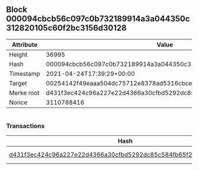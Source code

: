 ## Block 000094cbcb56c097c0b732189914a3a044350c312820105c60f2bc3156d30128

Attribute | Value
--- | ---
Height | 36995
Hash | 000094cbcb56c097c0b732189914a3a044350c312820105c60f2bc3156d30128
Timestamp | 2021-04-24T17:39:29+00:00
Target | 00254142f49eaaa504dc75712e8378ad5316cbcead634704b3734b6271167cc4
Merke root | d431f3ec424c96a227e22d4366a30cfbd5292dc85c584fb65f2919c266852142
Nonce | 3110788416

```

```

### Transactions

Hash | Amount
--- | ---
[d431f3ec424c96a227e22d4366a30cfbd5292dc85c584fb65f2919c266852142](d431f3ec424c96a227e22d4366a30cfbd5292dc85c584fb65f2919c266852142.md) | 10.00000000 SKEPTI 
